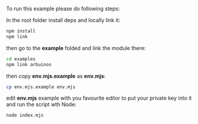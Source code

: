To run this example please do following steps:

In the root folder install deps and locally link it:

```bash
npm install
npm link
```

then go to the __example__ folded and link the module there:

```bash
cd examples
npm link arbuinos
```

then copy __env.mjs.example__ as __env.mjs__:

```bash
cp env.mjs.example env.mjs
```

edit __env.mjs__ example with you favourite editor to put your private key into it and run the script wth Node:

```bash
node index.mjs
```




